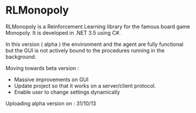  RLMonopoly
=================

RLMonopoly is a Reinforcement Learning library for the famous board game Monopoly. It is developed in .NET 3.5 using C#.

In this version ( alpha ) the environment and the agent are fully functional but the GUI is not actively bound to the procedures running in the background.

Moving towards beta version :

- Massive improvements on GUI 
- Update project so that it works on a server/client protocol.
- Enable user to change settings dynamically

Uploading alpha version on : 31/10/13

